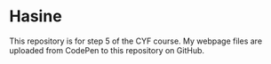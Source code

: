 # Hasine
This repository is for step 5 of the CYF course.
My webpage files are uploaded from CodePen to this repository on GitHub.
